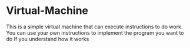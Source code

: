 # Virtual-Machine
This is a simple virtual machine that can execute instructions to do work. You can use your own instructions to implement the program you want to do If you understand how it works
